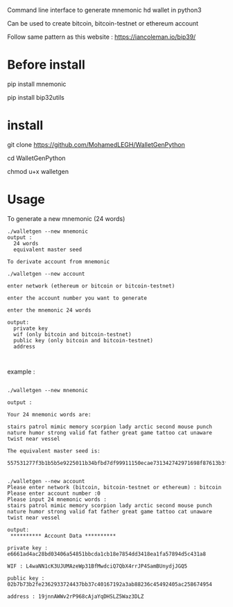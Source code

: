 Command line interface to generate mnemonic hd wallet in python3

Can be used to create bitcoin, bitcoin-testnet or ethereum account

Follow same pattern as this website : https://iancoleman.io/bip39/

# Before install
pip install mnemonic 

pip install bip32utils

# install

git clone https://github.com/MohamedLEGH/WalletGenPython

cd WalletGenPython

chmod u+x walletgen

# Usage

To generate a new mnemonic (24 words)
```
./walletgen --new mnemonic 
output : 
  24 words
  equivalent master seed 

To derivate account from mnemonic

./walletgen --new account

enter network (ethereum or bitcoin or bitcoin-testnet)

enter the account number you want to generate

enter the mnemonic 24 words

output:
  private key
  wif (only bitcoin and bitcoin-testnet)
  public key (only bitcoin and bitcoin-testnet)
  address
  
  
```
example :
```

./walletgen --new mnemonic 

output :

Your 24 mnemonic words are: 

stairs patrol mimic memory scorpion lady arctic second mouse punch nature humor strong valid fat father great game tattoo cat unaware twist near vessel

The equivalent master seed is: 

557531277f3b1b5b5e9225011b34bfbd7df99911150ecae731342742971698f87613b3ff1d2106f230bbc57ba729cedacbad15551154c8b93dfe541a8104fc6f


./walletgen --new account
Please enter network (bitcoin, bitcoin-testnet or ethereum) : bitcoin
Please enter account number :0
Please input 24 mnemonic words :
stairs patrol mimic memory scorpion lady arctic second mouse punch nature humor strong valid fat father great game tattoo cat unaware twist near vessel

output:
 ********** Account Data ********** 

private key : e6661ad4ac28bd03406a54851bbcda1cb18e7854dd3418ea1fa57894d5c431a8

WIF : L4waNN1cK3UJUMAzeWp31BfMwdciQ7QbX4rrJP4SamBUnydjJGQ5

public key : 02b7b73b2fe2362933724437bb37c40167192a3ab88236c45492405ac258674954

address : 19jnnAWWv2rP968cAjaYqDHSLZ5Waz3DLZ
```
